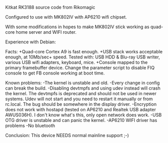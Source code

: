 Kitkat RK3188 source code from Rikomagic

Configured to use with MK802IV with AP6210 wifi chipset.

With some modifications in hopes to make MK802IV stick working as quad-core
home server and WIFI router.

Experience with Debian:

Facts:
+Quad-core Cortex A9 is fast enough.
+USB stack works acceptable enough, at 10Mb/sec+ speed. Tested with:
USB HDD & Blu-ray USB writer, various USB wifi adapters, keyboard, mice.
+Console mapped to the primary framebuffer device.
Change the parameter script to disable FIQ console to get FB console working
at boot time.

Known problems:
-The kernel is unstable and old.
-Every change in config can break the build.
-Disabling devtmpfs and using udev instead will crash the kernel. The devtmpfs
is deprecated and should not be used in newer systems. Udev will not start
and you need to restart it manually or from rc.local. The bug should be
somewhere in the display driver.
-Encryption does not work with hostapd (tested on AP6210 and Realtek USB
adapter AWUS036H). I don't know what's this, only open network does work.
-USB OTG driver is unstable and can panic the kernel.
-AP6210 WIFI driver has problems
-No bluetooth

Conclusion:
This device NEEDS normal mainline support ;-)
